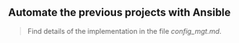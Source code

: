 ## Automate the previous projects with Ansible

> Find details of the implementation in the file *config_mgt.md*.  
 
      
 
